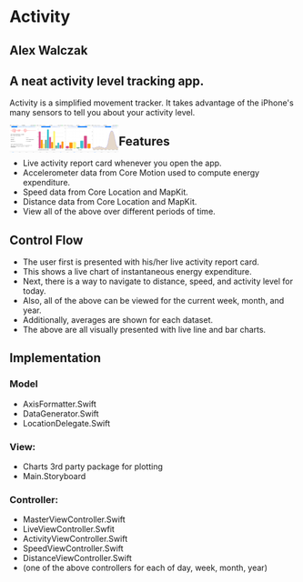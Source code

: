 # Activity
## Alex Walczak

## A neat activity level tracking app.

Activity is a simplified movement tracker. It takes advantage of the iPhone's many sensors to tell you about your activity level.

<a href="url"><img src="https://raw.githubusercontent.com/alexwal/ios-decal-final-pro/master/screen0.PNG" align="left" height="48" width="48" ></a>
<a href="url"><img src="https://raw.githubusercontent.com/alexwal/ios-decal-final-pro/master/screen1.PNG" align="left" height="48" width="48" ></a>
<a href="url"><img src="https://raw.githubusercontent.com/alexwal/ios-decal-final-pro/master/screen2.PNG" align="left" height="48" width="48" ></a>
<a href="url"><img src="https://raw.githubusercontent.com/alexwal/ios-decal-final-pro/master/screen3.PNG" align="left" height="48" width="48" ></a>

## Features
* Live activity report card whenever you open the app.
* Accelerometer data from Core Motion used to compute energy expenditure.
* Speed data from Core Location and MapKit.
* Distance data from Core Location and MapKit.
* View all of the above over different periods of time.

## Control Flow
* The user first is presented with his/her live activity report card.
* This shows a live chart of instantaneous energy expenditure.
* Next, there is a way to navigate to distance, speed, and activity level for today.
* Also, all of the above can be viewed for the current week, month, and year.
* Additionally, averages are shown for each dataset.
* The above are all visually presented with live line and bar charts.

## Implementation

### Model
* AxisFormatter.Swift
* DataGenerator.Swift
* LocationDelegate.Swift

### View:
* Charts 3rd party package for plotting
* Main.Storyboard

### Controller:
* MasterViewController.Swift
* LiveViewController.Swfit
* ActivityViewController.Swift
* SpeedViewController.Swift
* DistanceViewController.Swift
* (one of the above controllers for each of day, week, month, year)
